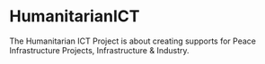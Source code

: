 # HumanitarianICT
The Humanitarian ICT Project is about creating supports for Peace Infrastructure Projects, Infrastructure &amp; Industry.
